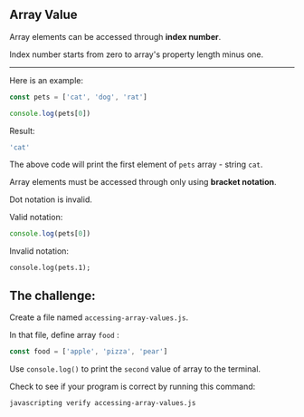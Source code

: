 ## Array Value

Array elements can be accessed through **index number**.

Index number starts from zero to array's property length minus one.

***

Here is an example:


```js
const pets = ['cat', 'dog', 'rat']

console.log(pets[0])
```

Result:

```js
'cat'
```



The above code will print the first element of `pets` array - string `cat`.

Array elements must be accessed through only using **bracket notation**.

Dot notation is invalid.

Valid notation:

```js
console.log(pets[0])
```

Invalid notation:
```
console.log(pets.1);
```

## The challenge:

Create a file named `accessing-array-values.js`.

In that file, define array `food` :
```js
const food = ['apple', 'pizza', 'pear']
```


Use `console.log()` to print the `second` value of array to the terminal.

Check to see if your program is correct by running this command:

```bash
javascripting verify accessing-array-values.js
```
